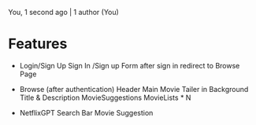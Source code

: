 You, 1 second ago | 1 author (You)
# Features
- Login/Sign Up
     Sign In /Sign up Form
     after sign in redirect to Browse Page

- Browse (after authentication)
     Header
     Main Movie
       Tailer in Background
       Title & Description
       MovieSuggestions
       MovieLists * N
- NetflixGPT
       Search Bar
       Movie Suggestion